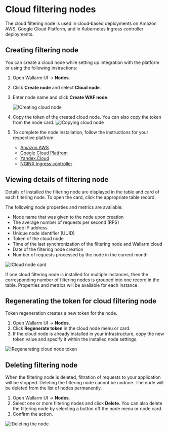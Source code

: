 # Cloud filtering nodes

The cloud filtering node is used in cloud‑based deployments on Amazon AWS, Google Cloud Platform, and in Kubernetes Ingress controller deployments.

## Creating filtering node

You can create a cloud node while setting up integration with the platform or using the following instructions:

1. Open Wallarm UI → **Nodes**.
2. Click **Create node** and select **Cloud node**.
3. Enter node name and click **Create WAF node**.

    ![!Creating cloud node](../../images/user-guides/nodes/create-cloud-node.png)
4. Copy the token of the created cloud node. You can also copy the token from the node card.
    ![!Copying cloud node](../../images/user-guides/nodes/copy-cloud-node-token.png)
5. To complete the node installation, follow the instructions for your respective platfrom:
    * [Amazon AWS](../../admin-en/installation-ami-en.md)
    * [Google Cloud Platfrom](../../admin-en/installation-gcp-en.md)
    * [Yandex.Cloud](../../admin-en/installation-guides/install-in-yandex-cloud.md)
    * [NGINX Ingress controller](../../admin-en/installation-kubernetes-en.md)

## Viewing details of filtering node

Details of installed the filtering node are displayed in the table and card of each filtering node. To open the card, click the appropriate table record.

The following node properties and metrics are available:

* Node name that was given to the node upon creation
* The average number of requests per second (RPS)
* Node IP address
* Unique node identifier (UUID)
* Token of the cloud node
* Time of the last synchronization of the filtering node and Wallarm cloud
* Date of the filtering node creation
* Number of requests processed by the node in the current month

![!Cloud node card](../../images/user-guides/nodes/view-cloud-node.png)

If one cloud filtering node is installed for multiple instances, then the corresponding number of filtering nodes is grouped into one record in the table. Properties and metrics will be available for each instance.

## Regenerating the token for cloud filtering node

Token regeneration creates a new token for the node. 

1. Open Wallarm UI → **Nodes**.
2. Click **Regenerate token** in the cloud node menu or card.
3. If the cloud node is already installed in your infrastructure, copy the new token value and specify it within the installed node settings.

![!Regenerating cloud node token](../../images/user-guides/nodes/generate-new-token.png)

## Deleting filtering node

When the filtering node is deleted, filtration of requests to your application will be stopped. Deleting the filtering node cannot be undone. The node will be deleted from the list of nodes permanently.

1. Open Wallarm UI → **Nodes**.
2. Select one or more filtering nodes and click **Delete**. You can also delete the filtering node by selecting a button off the node menu or node card.
3. Confirm the action.

![!Deleting the node](../../images/user-guides/nodes/delete-node.png)